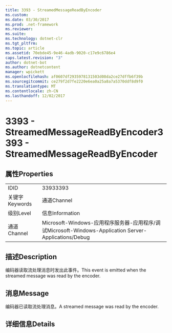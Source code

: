 ```yaml
---
title: 3393 - StreamedMessageReadByEncoder
ms.custom: 
ms.date: 03/30/2017
ms.prod: .net-framework
ms.reviewer: 
ms.suite: 
ms.technology: dotnet-clr
ms.tgt_pltfrm: 
ms.topic: article
ms.assetid: 70ebde45-9e46-4adb-9020-c17e9c6786e4
caps.latest.revision: "3"
author: dotnet-bot
ms.author: dotnetcontent
manager: wpickett
ms.openlocfilehash: af0607df2935978131503d08da2ce27dffb6f39b
ms.sourcegitcommit: ce279f2d7fe2220e6ea0a25a8a7a5370ddf8d9f0
ms.translationtype: MT
ms.contentlocale: zh-CN
ms.lasthandoff: 12/02/2017
---
```

# <a name="3393---streamedmessagereadbyencoder"></a><span data-ttu-id="b3255-102">3393 - StreamedMessageReadByEncoder</span><span class="sxs-lookup"><span data-stu-id="b3255-102">3393 - StreamedMessageReadByEncoder</span></span>
## <a name="properties"></a><span data-ttu-id="b3255-103">属性</span><span class="sxs-lookup"><span data-stu-id="b3255-103">Properties</span></span>  
  
|||  
|-|-|  
|<span data-ttu-id="b3255-104">ID</span><span class="sxs-lookup"><span data-stu-id="b3255-104">ID</span></span>|<span data-ttu-id="b3255-105">3393</span><span class="sxs-lookup"><span data-stu-id="b3255-105">3393</span></span>|  
|<span data-ttu-id="b3255-106">关键字</span><span class="sxs-lookup"><span data-stu-id="b3255-106">Keywords</span></span>|<span data-ttu-id="b3255-107">通道</span><span class="sxs-lookup"><span data-stu-id="b3255-107">Channel</span></span>|  
|<span data-ttu-id="b3255-108">级别</span><span class="sxs-lookup"><span data-stu-id="b3255-108">Level</span></span>|<span data-ttu-id="b3255-109">信息</span><span class="sxs-lookup"><span data-stu-id="b3255-109">Information</span></span>|  
|<span data-ttu-id="b3255-110">通道</span><span class="sxs-lookup"><span data-stu-id="b3255-110">Channel</span></span>|<span data-ttu-id="b3255-111">Microsoft-Windows-应用程序服务器-应用程序/调试</span><span class="sxs-lookup"><span data-stu-id="b3255-111">Microsoft-Windows-Application Server-Applications/Debug</span></span>|  
  
## <a name="description"></a><span data-ttu-id="b3255-112">描述</span><span class="sxs-lookup"><span data-stu-id="b3255-112">Description</span></span>  
 <span data-ttu-id="b3255-113">编码器读取流处理消息时发出此事件。</span><span class="sxs-lookup"><span data-stu-id="b3255-113">This event is emitted when the streamed message was read by the encoder.</span></span>  
  
## <a name="message"></a><span data-ttu-id="b3255-114">消息</span><span class="sxs-lookup"><span data-stu-id="b3255-114">Message</span></span>  
 <span data-ttu-id="b3255-115">编码器已读取流处理消息。</span><span class="sxs-lookup"><span data-stu-id="b3255-115">A streamed message was read by the encoder.</span></span>  
  
## <a name="details"></a><span data-ttu-id="b3255-116">详细信息</span><span class="sxs-lookup"><span data-stu-id="b3255-116">Details</span></span>

